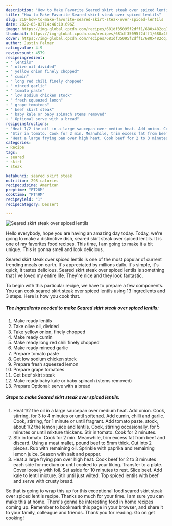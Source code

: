 ```yaml
---
description: "How to Make Favorite Seared skirt steak over spiced lentils"
title: "How to Make Favorite Seared skirt steak over spiced lentils"
slug: 210-how-to-make-favorite-seared-skirt-steak-over-spiced-lentils
date: 2022-05-02T14:46:10.696Z
image: https://img-global.cpcdn.com/recipes/681df35095f2dff1/680x482cq70/seared-skirt-steak-over-spiced-lentils-recipe-main-photo.jpg
thumbnail: https://img-global.cpcdn.com/recipes/681df35095f2dff1/680x482cq70/seared-skirt-steak-over-spiced-lentils-recipe-main-photo.jpg
cover: https://img-global.cpcdn.com/recipes/681df35095f2dff1/680x482cq70/seared-skirt-steak-over-spiced-lentils-recipe-main-photo.jpg
author: Justin Palmer
ratingvalue: 4.9
reviewcount: 4579
recipeingredient:
- " lentils"
- " olive oil divided"
- " yellow onion finely chopped"
- " cumin"
- " long red chili finely chopped"
- " minced garlic"
- " tomato paste"
- " low sodium chicken stock"
- " fresh squeezed lemon"
- " grape tomatoes"
- " beef skirt steak"
- " baby kale or baby spinach stems removed"
- " Optional serve with a bread"
recipeinstructions:
- "Heat 1/2 the oil in a large saucepan over medium heat. Add onion. Cook, stirring, for 3 to 4 minutes or until softened. Add cumin, chilli and garlic. Cook, stirring, for 1 minute or until fragrant. Add tomato paste, stock, about 1/2 the lemon juice and lentils. Cook, stirring occasionally, for 5 minutes or until mixture thickens. Stir in tomato. Cook for 2 minutes."
- "Stir in tomato. Cook for 2 min. Meanwhile, trim excess fat from beef and discard. Using a meat mallet, pound beef to 5mm thick. Cut into 2 pieces. Rub with remaining oil. Sprinkle with paprika and remaining lemon juice. Season with salt and pepper."
- "Heat a large frying pan over high heat. Cook beef for 2 to 3 minutes each side for medium or until cooked to your liking. Transfer to a plate. Cover loosely with foil. Set aside for 10 minutes to rest. Slice beef. Add kale to lentil mixture. Stir until just wilted. Top spiced lentils with beef and serve with crusty bread."
categories:
- Recipe
tags:
- seared
- skirt
- steak

katakunci: seared skirt steak 
nutrition: 298 calories
recipecuisine: American
preptime: "PT28M"
cooktime: "PT49M"
recipeyield: "1"
recipecategory: Dessert

---
```



![Seared skirt steak over spiced lentils](https://img-global.cpcdn.com/recipes/681df35095f2dff1/680x482cq70/seared-skirt-steak-over-spiced-lentils-recipe-main-photo.jpg)

Hello everybody, hope you are having an amazing day today. Today, we're going to make a distinctive dish, seared skirt steak over spiced lentils. It is one of my favorites food recipes. This time, I am going to make it a bit unique. This is gonna smell and look delicious.

Seared skirt steak over spiced lentils is one of the most popular of current trending meals on earth. It's appreciated by millions daily. It's simple, it's quick, it tastes delicious. Seared skirt steak over spiced lentils is something that I've loved my entire life. They're nice and they look fantastic.




To begin with this particular recipe, we have to prepare a few components. You can cook seared skirt steak over spiced lentils using 13 ingredients and 3 steps. Here is how you cook that.

<!--inarticleads1-->

##### The ingredients needed to make Seared skirt steak over spiced lentils:

1. Make ready  lentils
1. Take  olive oil, divided
1. Take  yellow onion, finely chopped
1. Make ready  cumin
1. Make ready  long red chili finely chopped
1. Make ready  minced garlic
1. Prepare  tomato paste
1. Get  low sodium chicken stock
1. Prepare  fresh squeezed lemon
1. Prepare  grape tomatoes
1. Get  beef skirt steak
1. Make ready  baby kale or baby spinach (stems removed)
1. Prepare  Optional: serve with a bread




<!--inarticleads2-->

##### Steps to make Seared skirt steak over spiced lentils:

1. Heat 1/2 the oil in a large saucepan over medium heat. Add onion. Cook, stirring, for 3 to 4 minutes or until softened. Add cumin, chilli and garlic. Cook, stirring, for 1 minute or until fragrant. Add tomato paste, stock, about 1/2 the lemon juice and lentils. Cook, stirring occasionally, for 5 minutes or until mixture thickens. Stir in tomato. Cook for 2 minutes.
1. Stir in tomato. Cook for 2 min. Meanwhile, trim excess fat from beef and discard. Using a meat mallet, pound beef to 5mm thick. Cut into 2 pieces. Rub with remaining oil. Sprinkle with paprika and remaining lemon juice. Season with salt and pepper.
1. Heat a large frying pan over high heat. Cook beef for 2 to 3 minutes each side for medium or until cooked to your liking. Transfer to a plate. Cover loosely with foil. Set aside for 10 minutes to rest. Slice beef. Add kale to lentil mixture. Stir until just wilted. Top spiced lentils with beef and serve with crusty bread.




So that is going to wrap this up for this exceptional food seared skirt steak over spiced lentils recipe. Thanks so much for your time. I am sure you can make this at home. There's gonna be interesting food in home recipes coming up. Remember to bookmark this page in your browser, and share it to your family, colleague and friends. Thank you for reading. Go on get cooking!
